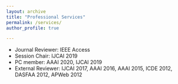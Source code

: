 ```yaml
---
layout: archive
title: "Professional Services"
permalink: /services/
author_profile: true

---
```


-  Journal Reviewer: IEEE Access  
-  Session Chair: IJCAI 2019
-  PC member: AAAI 2020, IJCAI 2019
-  External Reviewer: IJCAI 2017, AAAI 2016, AAAI 2015, ICDE 2012, DASFAA 2012, APWeb 2012
